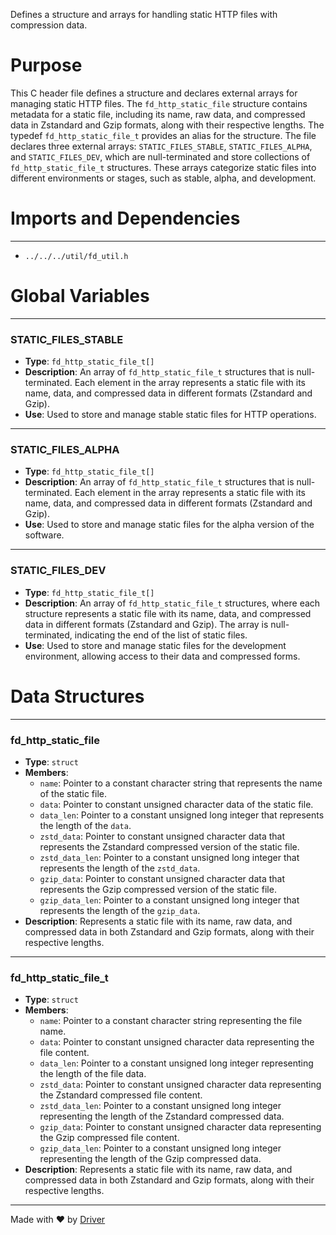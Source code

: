 <!--------------------------------------------------------------------------------->
<!-- IMPORTANT: This file is auto-generated by Driver (https://driver.ai). -------->
<!-- Manual edits may be overwritten on future commits. --------------------------->
<!--------------------------------------------------------------------------------->

Defines a structure and arrays for handling static HTTP files with compression data.

# Purpose
This C header file defines a structure and declares external arrays for managing static HTTP files. The `fd_http_static_file` structure contains metadata for a static file, including its name, raw data, and compressed data in Zstandard and Gzip formats, along with their respective lengths. The typedef `fd_http_static_file_t` provides an alias for the structure. The file declares three external arrays: `STATIC_FILES_STABLE`, `STATIC_FILES_ALPHA`, and `STATIC_FILES_DEV`, which are null-terminated and store collections of `fd_http_static_file_t` structures. These arrays categorize static files into different environments or stages, such as stable, alpha, and development.
# Imports and Dependencies

---
- `../../../util/fd_util.h`


# Global Variables

---
### STATIC\_FILES\_STABLE
- **Type**: ``fd_http_static_file_t[]``
- **Description**: An array of `fd_http_static_file_t` structures that is null-terminated. Each element in the array represents a static file with its name, data, and compressed data in different formats (Zstandard and Gzip).
- **Use**: Used to store and manage stable static files for HTTP operations.


---
### STATIC\_FILES\_ALPHA
- **Type**: ``fd_http_static_file_t[]``
- **Description**: An array of `fd_http_static_file_t` structures that is null-terminated. Each element in the array represents a static file with its name, data, and compressed data in different formats (Zstandard and Gzip).
- **Use**: Used to store and manage static files for the alpha version of the software.


---
### STATIC\_FILES\_DEV
- **Type**: ``fd_http_static_file_t[]``
- **Description**: An array of `fd_http_static_file_t` structures, where each structure represents a static file with its name, data, and compressed data in different formats (Zstandard and Gzip). The array is null-terminated, indicating the end of the list of static files.
- **Use**: Used to store and manage static files for the development environment, allowing access to their data and compressed forms.


# Data Structures

---
### fd\_http\_static\_file
- **Type**: ``struct``
- **Members**:
    - `name`: Pointer to a constant character string that represents the name of the static file.
    - `data`: Pointer to constant unsigned character data of the static file.
    - `data_len`: Pointer to a constant unsigned long integer that represents the length of the `data`.
    - `zstd_data`: Pointer to constant unsigned character data that represents the Zstandard compressed version of the static file.
    - `zstd_data_len`: Pointer to a constant unsigned long integer that represents the length of the `zstd_data`.
    - `gzip_data`: Pointer to constant unsigned character data that represents the Gzip compressed version of the static file.
    - `gzip_data_len`: Pointer to a constant unsigned long integer that represents the length of the `gzip_data`.
- **Description**: Represents a static file with its name, raw data, and compressed data in both Zstandard and Gzip formats, along with their respective lengths.


---
### fd\_http\_static\_file\_t
- **Type**: ``struct``
- **Members**:
    - ``name``: Pointer to a constant character string representing the file name.
    - ``data``: Pointer to constant unsigned character data representing the file content.
    - ``data_len``: Pointer to a constant unsigned long integer representing the length of the file data.
    - ``zstd_data``: Pointer to constant unsigned character data representing the Zstandard compressed file content.
    - ``zstd_data_len``: Pointer to a constant unsigned long integer representing the length of the Zstandard compressed data.
    - ``gzip_data``: Pointer to constant unsigned character data representing the Gzip compressed file content.
    - ``gzip_data_len``: Pointer to a constant unsigned long integer representing the length of the Gzip compressed data.
- **Description**: Represents a static file with its name, raw data, and compressed data in both Zstandard and Gzip formats, along with their respective lengths.



---
Made with ❤️ by [Driver](https://www.driver.ai/)